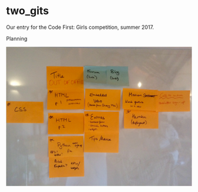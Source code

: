 # two_gits
Our entry for the Code First: Girls competition, summer 2017.


Planning

![Alt text](/images/planning.jpg?raw=true "Title")

